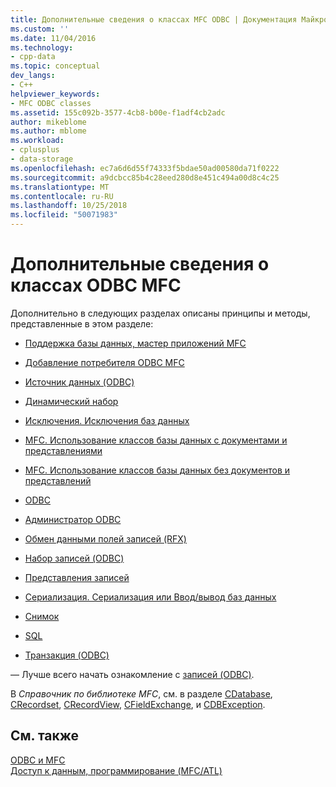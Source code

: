 ```yaml
---
title: Дополнительные сведения о классах MFC ODBC | Документация Майкрософт
ms.custom: ''
ms.date: 11/04/2016
ms.technology:
- cpp-data
ms.topic: conceptual
dev_langs:
- C++
helpviewer_keywords:
- MFC ODBC classes
ms.assetid: 155c092b-3577-4cb8-b00e-f1adf4cb2adc
author: mikeblome
ms.author: mblome
ms.workload:
- cplusplus
- data-storage
ms.openlocfilehash: ec7a6d6d55f74333f5bdae50ad00580da71f0222
ms.sourcegitcommit: a9dcbcc85b4c28eed280d8e451c494a00d8c4c25
ms.translationtype: MT
ms.contentlocale: ru-RU
ms.lasthandoff: 10/25/2018
ms.locfileid: "50071983"
---
```

# <a name="further-reading-about-the-mfc-odbc-classes"></a>Дополнительные сведения о классах ODBC MFC

Дополнительно в следующих разделах описаны принципы и методы, представленные в этом разделе:

- [Поддержка базы данных, мастер приложений MFC](../../mfc/reference/database-support-mfc-application-wizard.md)

- [Добавление потребителя ODBC MFC](../../mfc/reference/adding-an-mfc-odbc-consumer.md)

- [Источник данных (ODBC)](../../data/odbc/data-source-odbc.md)

- [Динамический набор](../../data/odbc/dynaset.md)

- [Исключения. Исключения баз данных](../../mfc/exceptions-database-exceptions.md)

- [MFC. Использование классов базы данных с документами и представлениями](../../data/mfc-using-database-classes-with-documents-and-views.md)

- [MFC. Использование классов базы данных без документов и представлений](../../data/mfc-using-database-classes-without-documents-and-views.md)

- [ODBC](../../data/odbc/odbc-basics.md)

- [Администратор ODBC](../../data/odbc/odbc-administrator.md)

- [Обмен данными полей записей (RFX)](../../data/odbc/record-field-exchange-rfx.md)

- [Набор записей (ODBC)](../../data/odbc/recordset-odbc.md)

- [Представления записей](../../data/record-views-mfc-data-access.md)

- [Сериализация. Сериализация или Ввод/вывод баз данных](../../mfc/serialization-serialization-vs-database-input-output.md)

- [Снимок](../../data/odbc/snapshot.md)

- [SQL](../../data/odbc/sql.md)

- [Транзакция (ODBC)](../../data/odbc/transaction-odbc.md)

— Лучше всего начать ознакомление с [записей (ODBC)](../../data/odbc/recordset-odbc.md).

В *Справочник по библиотеке MFC*, см. в разделе [CDatabase](../../mfc/reference/cdatabase-class.md), [CRecordset](../../mfc/reference/crecordset-class.md), [CRecordView](../../mfc/reference/crecordview-class.md), [CFieldExchange](../../mfc/reference/cfieldexchange-class.md), и [CDBException](../../mfc/reference/cdbexception-class.md).

## <a name="see-also"></a>См. также

[ODBC и MFC](../../data/odbc/odbc-and-mfc.md)<br/>
[Доступ к данным, программирование (MFC/ATL)](../../data/data-access-programming-mfc-atl.md)